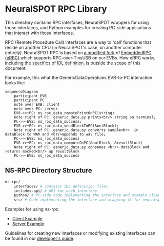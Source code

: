 # NeuralSPOT RPC Library
This directory contains RPC interfaces, NeuralSPOT wrappers for using those interfaces, and Python examples for creating PC-side applications that interact with those interfaces.

RPC (Remote Procedure Call) interfaces are a way to 'call' functions that reside on another CPU (in NeuralSPOT's case, on another computer entirely). NeuralSPOT RPC is based on [a modified fork](https://github.com/AmbiqAI/erpc) of [EmbeddedRPC (eRPC)](https://github.com/EmbeddedRPC/erpc) which supports RPC-over-TinyUSB on our EVBs. How eRPC works, including the [specifics of IDL definition](https://github.com/EmbeddedRPC/erpc/wiki/IDL-Reference), is outside the scope of this document.

For example, this what the GenericDataOperations EVB-to-PC interaction looks like:

```mermaid
sequenceDiagram
    participant EVB
    participant PC
    note over EVB: client
    note over PC: server
    EVB->>+PC: ns_rpc_data_remotePrintOnPC(string)
    note right of PC: generic_data.py prints<br/> string on terminal;
    PC->>-EVB: ns_rpc_data_success;
    EVB->>+PC: ns_rpc_data_sendBlockToPC(&outBlock);
    Note right of PC: generic_data.py converts sample<br>  in dataBlock to WAV and <br/>appends to wav file;
    PC->>-EVB: ns_rpc_data_success
    EVB->>+PC: ns_rpc_data_computeOnPC(&outBlock, &resultBlock)
    Note right of PC: generic_data.py consumes <br/> dataBlock and returns mocked<br/> up resultBlock
    PC->>-EVB: ns_rpc_data_success
```

## NS-RPC Directory Structure
```bash
ns-rpc/
	interfaces/ # contains IDL definition files
	includes-api/ # API for each interface
	python/ # PC-side code implementing the interface and example client/servers using it
	src/ # Code implementing the interface and wrapping it for neuralspot
```
Examples for using ns-rpc:

- [Client Example](https://github.com/AmbiqAI/neuralSPOT/examples/rpc_client_example/rpc-client.md)
- [Server Example](https://github.com/AmbiqAI/neuralSPOT/examples/rpc_server_example/rpc_server.md)

Guidelines for creating new interfaces or modifying existing interfaces can be found in our [developer's guide](https://github.com/AmbiqAI/neuralSPOT/docs/developer_guide.md#neuralspot-developers-guide).

